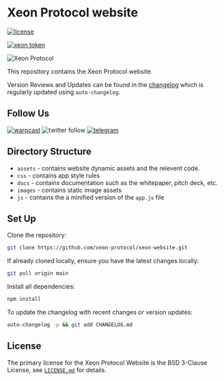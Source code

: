 # Xeon Protocol website

[![license](https://img.shields.io/badge/license-BSD_3-darkgreen)](LICENSE.md)

[![xeon token](https://img.shields.io/badge/$XEON-0x8d65a2eaBDE4B31cbD7E43F27E47559d1CCec86c-8429c6.svg?logo=ethereum)](https://app.uniswap.org/explore/tokens/ethereum/0x8d65a2eabde4b31cbd7e43f27e47559d1ccec86c?chain=mainnet)

![Xeon Protocol](https://aquamarine-evil-bedbug-307.mypinata.cloud/ipfs/QmdcJqYcLE3Cp8tcygNjsb1Bp7ya8ApsjxivhBkgM8UJFk)

This repository contains the Xeon Protocol website.

Version Reviews and Updates can be found in the [changelog](CHANGELOG.md) which is regularly updated using `auto-changelog`.

## Follow Us

[![warpcast](https://img.shields.io/badge/Follow_@xeonprotocol-FFFFFF.svg?logo=farcaster)](https://warpcast.com/xeonprotocol) ![twitter follow](https://img.shields.io/twitter/follow/xeonprotocol) [![telegram](https://img.shields.io/badge/join_telegram-FFFFFF.svg?logo=telegram)](https://t.me/XeonProtocolPortal)

## Directory Structure

- `assets` - contains website dynamic assets and the relevent code.
- `css` - contains app style rules
- `docs` - contains documentation such as the whitepaper, pitch deck, etc.
- `images` - contains static image assets
- `js` - contains the a minified version of the `app.js` file

## Set Up

Clone the repository:

```sh
git clone https://github.com/xeon-protocol/xeon-website.git
```

If already cloned locally, ensure you have the latest changes locally:

```sh
git pull origin main
```

Install all dependencies:

```sh
npm install
```

To update the changelog with recent changes or version updates:

```sh
auto-changelog -p && git add CHANGELOG.md
```

## License

The primary license for the Xeon Protocol Website is the BSD 3-Clause License, see [`LICENSE.md`](LICENSE.md) for details.
